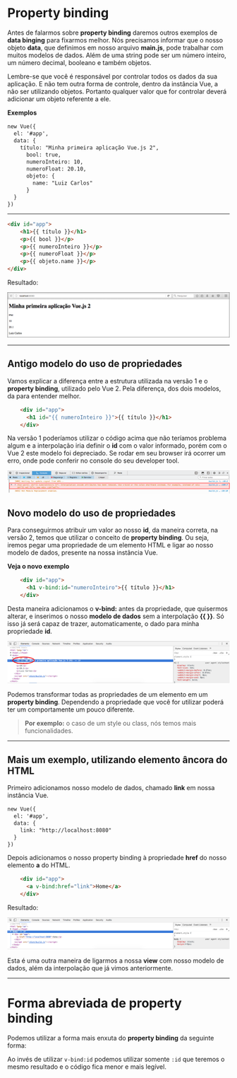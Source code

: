 # Property binding

Antes de falarmos sobre **property binding** daremos outros exemplos de **data binging** para fixarmos melhor. Nós precisamos informar que o nosso objeto **data**, que definimos em nosso arquivo **main.js**, pode trabalhar com muitos modelos de dados. Além de uma string pode ser um número inteiro, um número decimal, booleano e também objetos.

Lembre-se que você é responsável por controlar todos os dados da sua aplicação. E não tem outra forma de controle, dentro da instância Vue, a não ser utilizando objetos. Portanto qualquer valor que for controlar deverá adicionar um objeto referente a ele.

**Exemplos**

```
new Vue({
  el: '#app',
  data: {
    título: "Minha primeira aplicação Vue.js 2",
      bool: true,
      numeroInteiro: 10,
      numeroFloat: 20.10,
      objeto: {
        name: "Luiz Carlos"
      }
  }
})
```

***

```html
<div id="app">
    <h1>{{ título }}</h1>
    <p>{{ bool }}</p>
    <p>{{ numeroInteiro }}</p>
    <p>{{ numeroFloat }}</p>
    <p>{{ objeto.name }}</p>
</div>
```

Resultado:

![Vue Content App 1](./images/vue-content-app1.png "Vue Content App 1")

***

## Antigo modelo do uso de propriedades

Vamos explicar a diferença entre a estrutura utilizada na versão 1 e o **property binding**, utilizado pelo Vue 2. Pela diferença, dos dois modelos, da para entender melhor.

```html
    <div id="app">
      <h1 id="{{ numeroInteiro }}">{{ título }}</h1>
    </div>
```

Na versão 1 poderíamos utilizar o código acima que não teríamos problema algum e a interpolação iria definir o **id** com o valor informado, porém com o Vue 2 este modelo foi depreciado. Se rodar em seu browser irá ocorrer um erro, onde pode conferir no console do seu developer tool.

![Vue Property Error](./images/vue-property-error.png "Vue Property Error")

## Novo modelo do uso de propriedades

Para conseguirmos atribuir um valor ao nosso **id**, da maneira correta, na versão 2, temos que utilizar o conceito de **property binding**. Ou seja, iremos pegar uma propriedade de um elemento HTML e ligar ao nosso modelo de dados, presente na nossa instância Vue.

**Veja o novo exemplo**

```html
    <div id="app">
      <h1 v-bind:id="numeroInteiro">{{ título }}</h1>
    </div>
```

Desta maneira adicionamos o **v-bind:** antes da propriedade, que quisermos alterar, e inserimos o nosso **modelo de dados** sem a interpolação **{{ }}**. Só isso já será capaz de trazer, automaticamente, o dado para minha propriedade **id**.

![Vue Property Ok](./images/vue-property-ok.png "Vue Property Ok")

Podemos transformar todas as propriedades de um elemento em um **property binding**. Dependendo a propriedade que você for utilizar poderá ter um comportamente um pouco diferente.

> **Por exemplo:**  o caso de um style ou class, nós temos mais funcionalidades.

***

## Mais um exemplo, utilizando elemento âncora do HTML

Primeiro adicionamos nosso modelo de dados, chamado **link** em nossa instância Vue.

```
new Vue({
  el: '#app',
  data: {
    link: "http://localhost:8080"
  }
})
```

Depois adicionamos o nosso property binding à propriedade **href** do nosso elemento **a** do HTML.

```html
    <div id="app">
      <a v-bind:href="link">Home</a>
    </div>
```

Resultado:

![Vue Property Link](./images/vue-property-link.png "Vue Property Link")

Esta é uma outra maneira de ligarmos a nossa **view** com nosso modelo de dados, além da interpolação que já vimos anteriormente.

***

# Forma abreviada de property binding

Podemos utilizar a forma mais enxuta do **property binding** da seguinte forma:

Ao invés de utilizar `v-bind:id` podemos utilizar somente `:id` que teremos o mesmo resultado e o código fica menor e mais legível.

